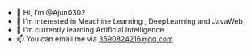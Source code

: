- 👋 Hi, I’m @Ajun0302
- 👀 I’m interested in Meachine Learning , DeepLearning and JavaWeb
- 🌱 I’m currently learning Artificial Intelligence
- 📫 You can email me via 3590824216@qq.com

<!---
Ajun0302/Ajun0302 is a ✨ special ✨ repository because its `README.md` (this file) appears on your GitHub profile.
You can click the Preview link to take a look at your changes.
--->
